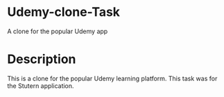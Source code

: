 # Udemy-clone-Task
A clone for the popular Udemy app 

# Description
This is a clone for the popular Udemy learning platform. This task was for the Stutern application.


